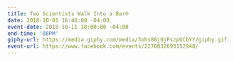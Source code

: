 ```yaml
---
title: Two Scientists Walk Into a Bar®
date: 2018-10-01 16:46:00 -04:00
event-date: 2018-10-11 18:00:00 -04:00
end-time: '08PM'
giphy-url: https://media.giphy.com/media/3ohs88j0jPszpGCbYY/giphy.gif
event-url: https://www.facebook.com/events/2270832693152948/
---
```


